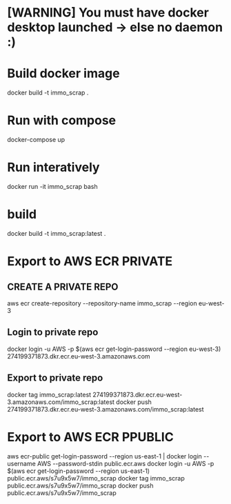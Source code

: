 # [WARNING] You must have docker desktop launched -> else no daemon :)

# Build docker image

docker build -t immo_scrap .

# Run with compose

docker-compose up

# Run interatively

docker run -it immo_scrap bash

# build

docker build -t immo_scrap:latest .

# Export to AWS ECR PRIVATE

## CREATE A PRIVATE REPO

aws ecr create-repository --repository-name immo_scrap --region eu-west-3

## Login to private repo

docker login -u AWS -p $(aws ecr get-login-password --region eu-west-3) 274199371873.dkr.ecr.eu-west-3.amazonaws.com

## Export to private repo

docker tag immo_scrap:latest 274199371873.dkr.ecr.eu-west-3.amazonaws.com/immo_scrap:latest
docker push 274199371873.dkr.ecr.eu-west-3.amazonaws.com/immo_scrap:latest

# Export to AWS ECR PPUBLIC

aws ecr-public get-login-password --region us-east-1 | docker login --username AWS --password-stdin public.ecr.aws
docker login -u AWS -p $(aws ecr get-login-password --region us-east-1) public.ecr.aws/s7u9x5w7/immo_scrap
docker tag immo_scrap public.ecr.aws/s7u9x5w7/immo_scrap
docker push public.ecr.aws/s7u9x5w7/immo_scrap
